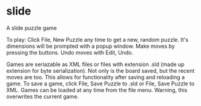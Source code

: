 # slide
A slide puzzle game

To play:
Click File, New Puzzle any time to get a new, random puzzle. It's dimensions
will be prompted with a popup window. 
Make moves by pressing the buttons.
Undo moves with Edit, Undo.

Games are seriazable as XML files or files with extension .sld (made up extension for byte serialization).
Not only is the board saved, but the recent moves are too. This allows for functionality after saving and
reloading a game.
To save a game, click File, Save Puzzle to .sld or File, Save Puzzle to XML.
Games can be loaded at any time from the file menu. Warning, this overwrites the current game.
